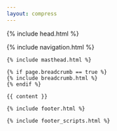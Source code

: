 ```yaml
---
layout: compress
---
```

{% include head.html %}
<body id="top-of-page" class="{{ page.format }}">
	{% include navigation.html %}

	{% include masthead.html %}

	{% if page.breadcrumb == true %}
	{% include breadcrumb.html %}
	{% endif %}

	{{ content }}

	{% include footer.html %}

	{% include footer_scripts.html %}
</body>
</html>
